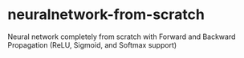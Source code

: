 # neuralnetwork-from-scratch
Neural network completely from scratch with Forward and Backward Propagation (ReLU, Sigmoid, and Softmax support)
